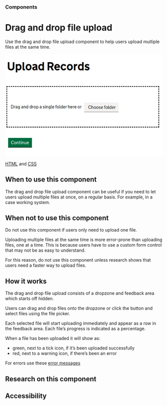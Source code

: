 ### Components
# Drag and drop file upload
Use the drag and drop file upload component to help users upload multiple files at the same time.

![Drag and drop file upload image](/images/drag_and_drop.png "Drag and drop file upload image")

[HTML](/components/drag_and_drop/drag_and_drop.html) and [CSS](/components/drag_and_drop/styles.scss)

## When to use this component
The drag and drop file upload component can be useful if you need to let users upload multiple files at once, on a regular basis. For example, in a case working system.

## When not to use this component
Do not use this component if users only need to upload one file.

Uploading multiple files at the same time is more error-prone than uploading files, one at a time. This is because users have to use a custom form control that may not be as easy to understand.

For this reason, do not use this component unless research shows that users need a faster way to upload files.

## How it works
The drag and drop file upload consists of a dropzone and feedback area which starts off hidden.

Users can drag and drop files onto the dropzone or click the button and select files using the file picker.

Each selected file will start uploading immediately and appear as a row in the feedback area. Each file’s progress is indicated as a percentage.

When a file has been uploaded it will show as:

- green, next to a tick icon, if it’s been uploaded successfully
- red, next to a warning icon, if there’s been an error

For errors use these [error messages](drag_and_drop_error.html)

## Research on this component

## Accessibility